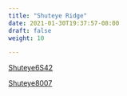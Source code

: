 ```yaml
---
title: "Shuteye Ridge"
date: 2021-01-30T19:37:57-08:00
draft: false
weight: 10

---
```


<a target="_blank" href="/xmeyers/maps/Shuteye6S42.pdf">Shuteye6S42</a> 

<a target="_blank" href="/xmeyers/maps/Shuteye8007.pdf">Shuteye8007</a> 
